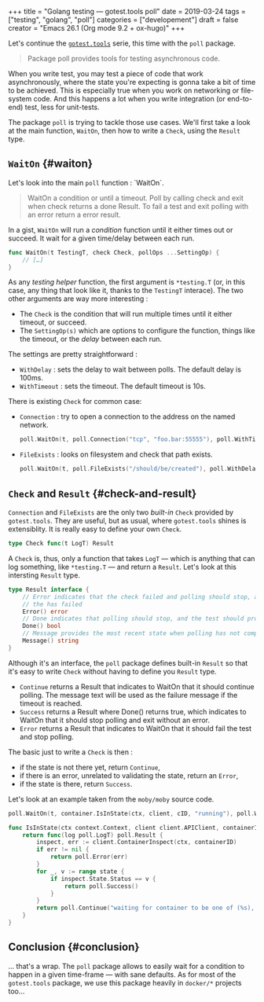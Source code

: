 +++
title = "Golang testing — gotest.tools poll"
date = 2019-03-24
tags = ["testing", "golang", "poll"]
categories = ["developement"]
draft = false
creator = "Emacs 26.1 (Org mode 9.2 + ox-hugo)"
+++

Let's continue the [`gotest.tools`](https://gotest.tools) serie, this time with the `poll` package.

> Package poll provides tools for testing asynchronous code.

When you write test, you may test a piece of code that work asynchronously, where the
state you're expecting is gonna take a bit of time to be achieved. This is especially true
when you work on networking or file-system code. And this happens a lot when you write
integration (or end-to-end) test, less for unit-tests.

The package `poll` is trying to tackle those use cases. We'll first take a look at the
main function, `WaitOn`, then how to write a `Check`, using the `Result` type.


## `WaitOn` {#waiton}

Let's look into the main `poll` function : \`WaitOn\`.

> WaitOn a condition or until a timeout. Poll by calling check and exit when check returns
> a done Result. To fail a test and exit polling with an error return a error result.

In a gist, `WaitOn` will run a _condition_ function until it either times out or
succeed. It wait for a given time/delay between each run.

```go
func WaitOn(t TestingT, check Check, pollOps ...SettingOp) {
	// […]
}
```

As any _testing helper_ function, the first argument is `*testing.T` (or, in this case,
any thing that look like it, thanks to the `TestingT` interace). The two other arguments
are way more interesting :

-   The `Check` is the condition that will run multiple times until it either timeout, or succeed.
-   The `SettingOp(s)` which are options to configure the function, things like the timeout,
    or the _delay_ between each run.

The settings are pretty straightforward :

-   `WithDelay` : sets the delay to wait between polls. The default delay is 100ms.
-   `WithTimeout` : sets the timeout. The default timeout is 10s.

There is existing `Check` for common case:

-   `Connection` : try to open a connection to the address on the named network.

    ```go
    poll.WaitOn(t, poll.Connection("tcp", "foo.bar:55555"), poll.WithTimeout("5s"))
    ```

-   `FileExists` : looks on filesystem and check that path exists.

    ```go
    poll.WaitOn(t, poll.FileExists("/should/be/created"), poll.WithDelay("1s"))
    ```


## `Check` and `Result` {#check-and-result}

`Connection` and `FileExists` are the only two _built-in_ `Check` provided by
`gotest.tools`. They are useful, but as usual, where `gotest.tools` shines is
extensiblity. It is really easy to define your own `Check`.

```go
type Check func(t LogT) Result
```

A `Check` is, thus, only a function that takes `LogT` — which is anything that can log
something, like `*testing.T` — and return a `Result`. Let's look at this intersting
`Result` type.

```go
type Result interface {
    // Error indicates that the check failed and polling should stop, and the
    // the has failed
    Error() error
    // Done indicates that polling should stop, and the test should proceed
    Done() bool
    // Message provides the most recent state when polling has not completed
    Message() string
}
```

Although it's an interface, the `poll` package defines built-in `Result` so that it's easy
to write `Check` without having to define you `Result` type.

-   `Continue` returns a Result that indicates to WaitOn that it should continue
    polling. The message text will be used as the failure message if the timeout is reached.
-   `Success` returns a Result where Done() returns true, which indicates to WaitOn that it
    should stop polling and exit without an error.
-   `Error` returns a Result that indicates to WaitOn that it should fail the test and stop
    polling.

The basic just to write a `Check` is then :

-   if the state is not there yet, return `Continue`,
-   if there is an error, unrelated to validating the state, return an `Error`,
-   if the state is there, return `Success`.

Let's look at an example taken from the `moby/moby` source code.

```go
poll.WaitOn(t, container.IsInState(ctx, client, cID, "running"), poll.WithDelay(100*time.Millisecond))

func IsInState(ctx context.Context, client client.APIClient, containerID string, state ...string) func(log poll.LogT) poll.Result {
	return func(log poll.LogT) poll.Result {
		inspect, err := client.ContainerInspect(ctx, containerID)
		if err != nil {
			return poll.Error(err)
		}
		for _, v := range state {
			if inspect.State.Status == v {
				return poll.Success()
			}
		}
		return poll.Continue("waiting for container to be one of (%s), currently %s", strings.Join(state, ", "), inspect.State.Status)
	}
}
```


## Conclusion {#conclusion}

… that's a wrap. The `poll` package allows to easily wait for a condition to happen in a
given time-frame — with sane defaults. As for most of the `gotest.tools` package, we use
this package heavily in `docker/*` projects too…
